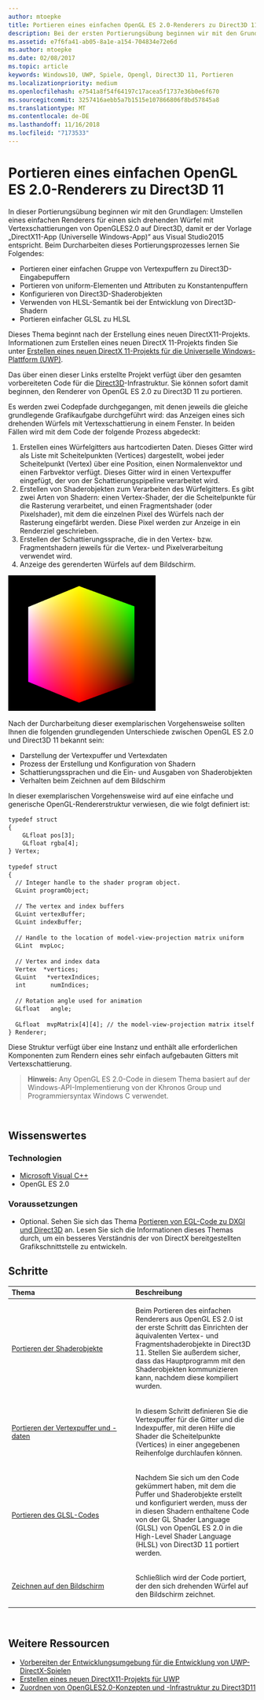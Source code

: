 ```yaml
---
author: mtoepke
title: Portieren eines einfachen OpenGL ES 2.0-Renderers zu Direct3D 11
description: Bei der ersten Portierungsübung beginnen wir mit den Grundlagen - Umstellen eines einfachen Renderers für einen sich drehenden Würfel mit Vertexschattierungen von OpenGLES2.0 auf Direct3D, damit er der Vorlage DirectX 11-App (Universelle Windows-App) aus Visual Studio2015 entspricht.
ms.assetid: e7f6fa41-ab05-8a1e-a154-704834e72e6d
ms.author: mtoepke
ms.date: 02/08/2017
ms.topic: article
keywords: Windows10, UWP, Spiele, Opengl, Direct3D 11, Portieren
ms.localizationpriority: medium
ms.openlocfilehash: e7541a8f54f64197c17acea5f1737e36b0e6f670
ms.sourcegitcommit: 3257416aebb5a7b1515e107866806f8bd57845a8
ms.translationtype: MT
ms.contentlocale: de-DE
ms.lasthandoff: 11/16/2018
ms.locfileid: "7173533"
---
```

# <a name="port-a-simple-opengl-es-20-renderer-to-direct3d-11"></a>Portieren eines einfachen OpenGL ES 2.0-Renderers zu Direct3D 11



In dieser Portierungsübung beginnen wir mit den Grundlagen: Umstellen eines einfachen Renderers für einen sich drehenden Würfel mit Vertexschattierungen von OpenGLES2.0 auf Direct3D, damit er der Vorlage „DirectX11-App (Universelle Windows-App)“ aus Visual Studio2015 entspricht. Beim Durcharbeiten dieses Portierungsprozesses lernen Sie Folgendes:

-   Portieren einer einfachen Gruppe von Vertexpuffern zu Direct3D-Eingabepuffern
-   Portieren von uniform-Elementen und Attributen zu Konstantenpuffern
-   Konfigurieren von Direct3D-Shaderobjekten
-   Verwenden von HLSL-Semantik bei der Entwicklung von Direct3D-Shadern
-   Portieren einfacher GLSL zu HLSL

Dieses Thema beginnt nach der Erstellung eines neuen DirectX11-Projekts. Informationen zum Erstellen eines neuen DirectX 11-Projekts finden Sie unter [Erstellen eines neuen DirectX 11-Projekts für die Universelle Windows-Plattform (UWP)](user-interface.md).

Das über einen dieser Links erstellte Projekt verfügt über den gesamten vorbereiteten Code für die [Direct3D](https://msdn.microsoft.com/library/windows/desktop/ff476345)-Infrastruktur. Sie können sofort damit beginnen, den Renderer von OpenGL ES 2.0 zu Direct3D 11 zu portieren.

Es werden zwei Codepfade durchgegangen, mit denen jeweils die gleiche grundlegende Grafikaufgabe durchgeführt wird: das Anzeigen eines sich drehenden Würfels mit Vertexschattierung in einem Fenster. In beiden Fällen wird mit dem Code der folgende Prozess abgedeckt:

1.  Erstellen eines Würfelgitters aus hartcodierten Daten. Dieses Gitter wird als Liste mit Scheitelpunkten (Vertices) dargestellt, wobei jeder Scheitelpunkt (Vertex) über eine Position, einen Normalenvektor und einen Farbvektor verfügt. Dieses Gitter wird in einen Vertexpuffer eingefügt, der von der Schattierungspipeline verarbeitet wird.
2.  Erstellen von Shaderobjekten zum Verarbeiten des Würfelgitters. Es gibt zwei Arten von Shadern: einen Vertex-Shader, der die Scheitelpunkte für die Rasterung verarbeitet, und einen Fragmentshader (oder Pixelshader), mit dem die einzelnen Pixel des Würfels nach der Rasterung eingefärbt werden. Diese Pixel werden zur Anzeige in ein Renderziel geschrieben.
3.  Erstellen der Schattierungssprache, die in den Vertex- bzw. Fragmentshadern jeweils für die Vertex- und Pixelverarbeitung verwendet wird.
4.  Anzeige des gerenderten Würfels auf dem Bildschirm.

![Einfacher OpenGL-Würfel](images/simple-opengl-cube.png)

Nach der Durcharbeitung dieser exemplarischen Vorgehensweise sollten Ihnen die folgenden grundlegenden Unterschiede zwischen OpenGL ES 2.0 und Direct3D 11 bekannt sein:

-   Darstellung der Vertexpuffer und Vertexdaten
-   Prozess der Erstellung und Konfiguration von Shadern
-   Schattierungssprachen und die Ein- und Ausgaben von Shaderobjekten
-   Verhalten beim Zeichnen auf dem Bildschirm

In dieser exemplarischen Vorgehensweise wird auf eine einfache und generische OpenGL-Rendererstruktur verwiesen, die wie folgt definiert ist:

``` syntax
typedef struct 
{
    GLfloat pos[3];        
    GLfloat rgba[4];
} Vertex;

typedef struct
{
  // Integer handle to the shader program object.
  GLuint programObject;

  // The vertex and index buffers
  GLuint vertexBuffer;
  GLuint indexBuffer;

  // Handle to the location of model-view-projection matrix uniform
  GLint  mvpLoc; 
   
  // Vertex and index data
  Vertex  *vertices;
  GLuint   *vertexIndices;
  int       numIndices;

  // Rotation angle used for animation
  GLfloat   angle;

  GLfloat  mvpMatrix[4][4]; // the model-view-projection matrix itself
} Renderer;
```

Diese Struktur verfügt über eine Instanz und enthält alle erforderlichen Komponenten zum Rendern eines sehr einfach aufgebauten Gitters mit Vertexschattierung.

> **Hinweis:** Any OpenGL ES 2.0-Code in diesem Thema basiert auf der Windows-API-Implementierung von der Khronos Group und Programmiersyntax Windows C verwendet.

 

## <a name="what-you-need-to-know"></a>Wissenswertes


### <a name="technologies"></a>Technologien

-   [Microsoft Visual C++](http://msdn.microsoft.com/library/vstudio/60k1461a.aspx)
-   OpenGL ES 2.0

### <a name="prerequisites"></a>Voraussetzungen

-   Optional. Sehen Sie sich das Thema [Portieren von EGL-Code zu DXGI und Direct3D](moving-from-egl-to-dxgi.md) an. Lesen Sie sich die Informationen dieses Themas durch, um ein besseres Verständnis der von DirectX bereitgestellten Grafikschnittstelle zu entwickeln.

## <a name="span-idkeylinksstepsheadingspansteps"></a><span id="keylinks_steps_heading"></span>Schritte


<table>
<colgroup>
<col width="50%" />
<col width="50%" />
</colgroup>
<thead>
<tr class="header">
<th align="left">Thema</th>
<th align="left">Beschreibung</th>
</tr>
</thead>
<tbody>
<tr class="odd">
<td align="left"><p><a href="port-the-shader-config.md">Portieren der Shaderobjekte</a></p></td>
<td align="left"><p>Beim Portieren des einfachen Renderers aus OpenGL ES 2.0 ist der erste Schritt das Einrichten der äquivalenten Vertex- und Fragmentshaderobjekte in Direct3D 11. Stellen Sie außerdem sicher, dass das Hauptprogramm mit den Shaderobjekten kommunizieren kann, nachdem diese kompiliert wurden.</p></td>
</tr>
<tr class="even">
<td align="left"><p><a href="port-the-vertex-buffers-and-data-config.md">Portieren der Vertexpuffer und -daten</a></p></td>
<td align="left"><p>In diesem Schritt definieren Sie die Vertexpuffer für die Gitter und die Indexpuffer, mit deren Hilfe die Shader die Scheitelpunkte (Vertices) in einer angegebenen Reihenfolge durchlaufen können.</p></td>
</tr>
<tr class="odd">
<td align="left"><p><a href="port-the-glsl.md">Portieren des GLSL-Codes</a></p></td>
<td align="left"><p>Nachdem Sie sich um den Code gekümmert haben, mit dem die Puffer und Shaderobjekte erstellt und konfiguriert werden, muss der in diesen Shadern enthaltene Code von der GL Shader Language (GLSL) von OpenGL ES 2.0 in die High-Level Shader Language (HLSL) von Direct3D 11 portiert werden.</p></td>
</tr>
<tr class="even">
<td align="left"><p><a href="draw-to-the-screen.md">Zeichnen auf den Bildschirm</a></p></td>
<td align="left"><p>Schließlich wird der Code portiert, der den sich drehenden Würfel auf den Bildschirm zeichnet.</p></td>
</tr>
</tbody>
</table>

 

## <a name="span-idadditionalresourcesspanadditional-resources"></a><span id="additional_resources"></span>Weitere Ressourcen


-   [Vorbereiten der Entwicklungsumgebung für die Entwicklung von UWP-DirectX-Spielen](prepare-your-dev-environment-for-windows-store-directx-game-development.md)
-   [Erstellen eines neuen DirectX11-Projekts für UWP](user-interface.md)
-   [Zuordnen von OpenGLES2.0-Konzepten und -Infrastruktur zu Direct3D11](map-concepts-and-infrastructure.md)

 

 




